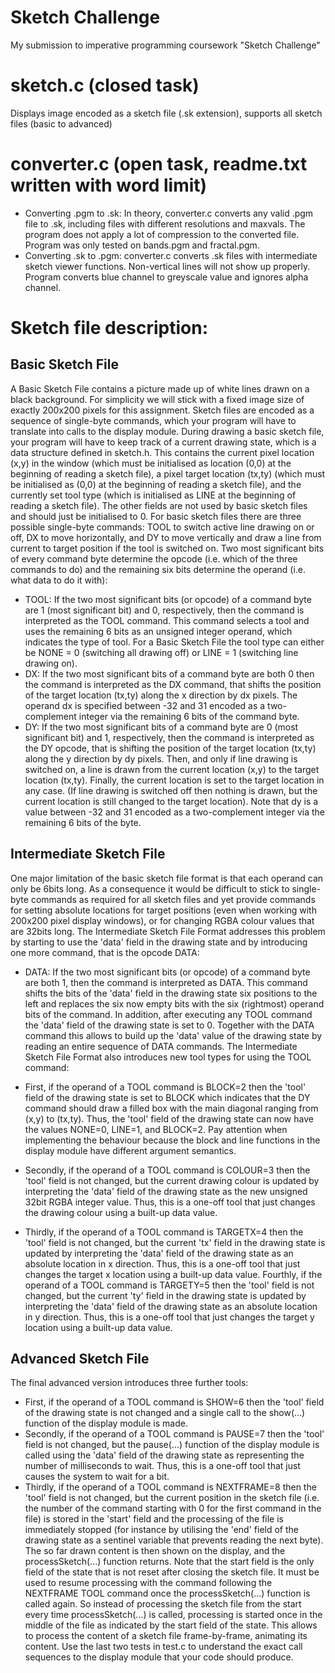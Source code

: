 # Sketch Challenge
My submission to imperative programming coursework "Sketch Challenge"
# sketch.c (closed task)
Displays image encoded as a sketch file (.sk extension), supports all sketch files (basic to advanced)
# converter.c (open task, readme.txt written with word limit)
- Converting .pgm to .sk: In theory, converter.c converts any valid .pgm file to .sk, including files with different resolutions and maxvals. The program does not apply a lot of compression to the converted file. Program was only tested on bands.pgm and fractal.pgm.
- Converting .sk to .pgm: converter.c converts .sk files with intermediate sketch viewer functions. Non-vertical lines will not show up properly. Program converts blue channel to greyscale value and ignores alpha channel. 
# Sketch file description:

## Basic Sketch File

A Basic Sketch File contains a picture made up of white lines drawn on a black background. For simplicity we will stick with a fixed image size of exactly 200x200 pixels for this assignment. Sketch files are encoded as a sequence of single-byte commands, which your program will have to translate into calls to the display module. During drawing a basic sketch file, your program will have to keep track of a current drawing state, which is a data structure defined in sketch.h. This contains the current pixel location (x,y) in the window (which must be initialised as location (0,0) at the beginning of reading a sketch file), a pixel target location (tx,ty) (which must be initialised as (0,0) at the beginning of reading a sketch file), and the currently set tool type (which is initialised as LINE at the beginning of reading a sketch file). The other fields are not used by basic sketch files and should just be initialised to 0. For basic sketch files there are three possible single-byte commands: TOOL to switch active line drawing on or off, DX to move horizontally, and DY to move vertically and draw a line from current to target position if the tool is switched on. Two most significant bits of every command byte determine the opcode (i.e. which of the three commands to do) and the remaining six bits determine the operand (i.e. what data to do it with):

- TOOL: If the two most significant bits (or opcode) of a command byte are 1 (most significant bit) and 0, respectively, then the command is interpreted as the TOOL command. This command selects a tool and uses the remaining 6 bits as an unsigned integer operand, which indicates the type of tool. For a Basic Sketch File the tool type can either be NONE = 0 (switching all drawing off) or LINE = 1 (switching line drawing on).
- DX: If the two most significant bits of a command byte are both 0 then the command is interpreted as the DX command, that shifts the position of the target location (tx,ty) along the x direction by dx pixels. The operand dx is specified between -32 and 31 encoded as a two-complement integer via the remaining 6 bits of the command byte.
- DY: If the two most significant bits of a command byte are 0 (most significant bit) and 1, respectively, then the command is interpreted as the DY opcode, that is shifting the position of the target location (tx,ty) along the y direction by dy pixels. Then, and only if line drawing is switched on, a line is drawn from the current location (x,y) to the target location (tx,ty). Finally, the current location is set to the target location in any case. (If line drawing is switched off then nothing is drawn, but the current location is still changed to the target location). Note that dy is a value between -32 and 31 encoded as a two-complement integer via the remaining 6 bits of the byte.

## Intermediate Sketch File

One major limitation of the basic sketch file format is that each operand can only be 6bits long. As a consequence it would be difficult to stick to single-byte commands as required for all sketch files and yet provide commands for setting absolute locations for target positions (even when working with 200x200 pixel display windows), or for changing RGBA colour values that are 32bits long. The Intermediate Sketch File Format addresses this problem by starting to use the 'data' field in the drawing state and by introducing one more command, that is the opcode DATA:

- DATA: If the two most significant bits (or opcode) of a command byte are both 1, then the command is interpreted as DATA. This command shifts the bits of the 'data' field in the drawing state six positions to the left and replaces the six now empty bits with the six (rightmost) operand bits of the command.
In addition, after executing any TOOL command the 'data' field of the drawing state is set to 0. Together with the DATA command this allows to build up the 'data' value of the drawing state by reading an entire sequence of DATA commands. The Intermediate Sketch File Format also introduces new tool types for using the TOOL command:

- First, if the operand of a TOOL command is BLOCK=2 then the 'tool' field of the drawing state is set to BLOCK which indicates that the DY command should draw a filled box with the main diagonal ranging from (x,y) to (tx,ty). Thus, the 'tool' field of the drawing state can now have the values NONE=0, LINE=1, and BLOCK=2. Pay attention when implementing the behaviour because the block and line functions in the display module have different argument semantics.
- Secondly, if the operand of a TOOL command is COLOUR=3 then the 'tool' field is not changed, but the current drawing colour is updated by interpreting the 'data' field of the drawing state as the new unsigned 32bit RGBA integer value. Thus, this is a one-off tool that just changes the drawing colour using a built-up data value.
- Thirdly, if the operand of a TOOL command is TARGETX=4 then the 'tool' field is not changed, but the current 'tx' field in the drawing state is updated by interpreting the 'data' field of the drawing state as an absolute location in x direction. Thus, this is a one-off tool that just changes the target x location using a built-up data value.
Fourthly, if the operand of a TOOL command is TARGETY=5 then the 'tool' field is not changed, but the current 'ty' field in the drawing state is updated by interpreting the 'data' field of the drawing state as an absolute location in y direction. Thus, this is a one-off tool that just changes the target y location using a built-up data value.

## Advanced Sketch File

The final advanced version introduces three further tools:

- First, if the operand of a TOOL command is SHOW=6 then the 'tool' field of the drawing state is not changed and a single call to the show(...) function of the display module is made.
- Secondly, if the operand of a TOOL command is PAUSE=7 then the 'tool' field is not changed, but the pause(...) function of the display module is called using the 'data' field of the drawing state as representing the number of milliseconds to wait. Thus, this is a one-off tool that just causes the system to wait for a bit.
- Thirdly, if the operand of a TOOL command is NEXTFRAME=8 then the 'tool' field is not changed, but the current position in the sketch file (i.e. the number of the command starting with 0 for the first command in the file) is stored in the 'start' field and the processing of the file is immediately stopped (for instance by utilising the 'end' field of the drawing state as a sentinel variable that prevents reading the next byte). The so far drawn content is then shown on the display, and the processSketch(...) function returns. Note that the start field is the only field of the state that is not reset after closing the sketch file. It must be used to resume processing with the command following the NEXTFRAME TOOL command once the processSketch(...) function is called again. So instead of processing the sketch file from the start every time processSketch(...) is called, processing is started once in the middle of the file as indicated by the start field of the state. This allows to process the content of a sketch file frame-by-frame, animating its content. Use the last two tests in test.c to understand the exact call sequences to the display module that your code should produce.
